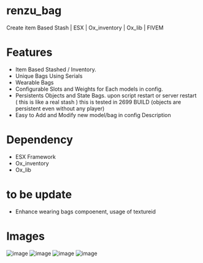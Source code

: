# renzu_bag
Create item Based Stash | ESX | Ox_inventory | Ox_lib | FIVEM

# Features
- Item Based Stashed / Inventory.
- Unique Bags Using Serials
- Wearable Bags
- Configurable Slots and Weights for Each models in config.
- Persistents Objects and State Bags. upon script restart or server restart ( this is like a real stash ) this is tested in 2699 BUILD (objects are persistent even without any player)
- Easy to Add and Modify new model/bag in config
Description

# Dependency
- ESX Framework
- Ox_inventory
- Ox_lib

# to be update
- Enhance wearing bags compoenent, usage of textureid

# Images
![image](https://user-images.githubusercontent.com/82306584/194810577-1a3e08cd-8c5b-4eba-8f8e-9e917dc19ddc.png)
![image](https://user-images.githubusercontent.com/82306584/194810656-36c2fe09-4cd9-4007-b793-7f7164223a2d.png)
![image](https://user-images.githubusercontent.com/82306584/194810711-8ad9a942-5a07-499c-92ba-bc0f3a11f1c3.png)
![image](https://user-images.githubusercontent.com/82306584/194810774-31640082-0c42-4594-8df3-f6f21161da9a.png)
